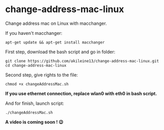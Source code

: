 # change-address-mac-linux
Change address mac on Linux with macchanger.

If you haven't macchanger:
```
apt-get update && apt-get install macchanger
```

First step, download the bash script and go in folder:
```
git clone https://github.com/akileine13/change-address-mac-linux.git
cd change-address-mac-linux
```
Second step, give rights to the file:
```
chmod +x changeAddressMac.sh
```
**If you use ethernet connection, replace wlan0 with eth0 in bash script.** 

And for finish, launch script:
```
./changeAddressMac.sh
```
**A video is coming soon ! 😉**
